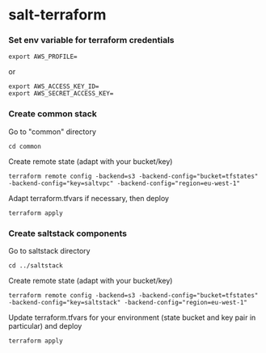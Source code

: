 # salt-terraform

### Set env variable for terraform credentials
```
export AWS_PROFILE=
```
or
```
export AWS_ACCESS_KEY_ID=
export AWS_SECRET_ACCESS_KEY=
```
### Create common stack
Go to "common" directory
```
cd common
```
Create remote state (adapt with your bucket/key)
```
terraform remote config -backend=s3 -backend-config="bucket=tfstates" -backend-config="key=saltvpc" -backend-config="region=eu-west-1"
```
Adapt terraform.tfvars if necessary, then deploy
```
terraform apply
```
### Create saltstack components
Go to saltstack directory
```
cd ../saltstack
```
Create remote state (adapt with your bucket/key)
```
terraform remote config -backend=s3 -backend-config="bucket=tfstates" -backend-config="key=saltstack" -backend-config="region=eu-west-1"
```
Update terraform.tfvars for your environment (state bucket and key pair in particular) and deploy
```
terraform apply
```
